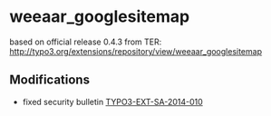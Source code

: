 weeaar_googlesitemap
====================

based on official release 0.4.3 from TER:
http://typo3.org/extensions/repository/view/weeaar_googlesitemap

Modifications
-------------

  * fixed security bulletin [TYPO3-EXT-SA-2014-010](http://typo3.org/teams/security/security-bulletins/typo3-extensions/typo3-ext-sa-2014-010/)
